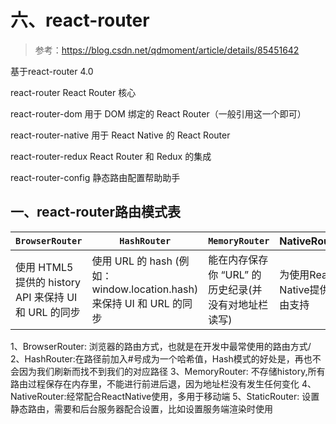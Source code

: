 # 六、react-router

> 参考：https://blog.csdn.net/qdmoment/article/details/85451642

基于react-router 4.0

react-router React Router 核心

react-router-dom 用于 DOM 绑定的 React Router（一般引用这一个即可）

react-router-native 用于 React Native 的 React Router

react-router-redux React Router 和 Redux 的集成

react-router-config 静态路由配置帮助助手

## 一、react-router路由模式表

| **`BrowserRouter`**                                   | **`HashRouter`**                                             | **`MemoryRouter`**                                  | NativeRouter                   | StaticRouter   |
| ----------------------------------------------------- | ------------------------------------------------------------ | --------------------------------------------------- | ------------------------------ | -------------- |
| 使用 HTML5 提供的 history API 来保持 UI 和 URL 的同步 | 使用 URL 的 hash (例如：window.location.hash) 来保持 UI 和 URL 的同步 | 能在内存保存你 “URL” 的历史纪录(并没有对地址栏读写) | 为使用React Native提供路由支持 | 从不会改变地址 |

1、BrowserRouter: 浏览器的路由方式，也就是在开发中最常使用的路由方式/
2、HashRouter:在路径前加入#号成为一个哈希值，Hash模式的好处是，再也不会因为我们刷新而找不到我们的对应路径
3、MemoryRouter: 不存储history,所有路由过程保存在内存里，不能进行前进后退，因为地址栏没有发生任何变化
4、NativeRouter:经常配合ReactNative使用，多用于移动端
5、StaticRouter: 设置静态路由，需要和后台服务器配合设置，比如设置服务端渲染时使用

